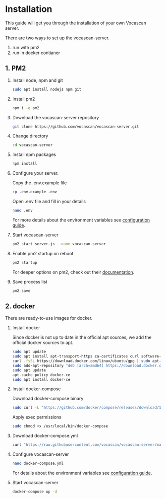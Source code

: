 # Installation

This guide will get you through the installation of your own Vocascan server.

There are two ways to set up the vocascan-server.

1. run with pm2
1. run in docker contianer

## 1. PM2

1. Install node, npm and git

   ```bash
   sudo apt install nodejs npm git
   ```

2. Install pm2

   ```bash
   npm i -g pm2
   ```

3. Download the vocascan-server repository

   ```bash
   git clone https://github.com/vocascan/vocascan-server.git
   ```

4. Change directory

   ```bash
   cd vocascan-server
   ```
   
5. Install npm packages

   ```bash
   npm install
   ```

6. Configure your server.

   Copy the .env.example file

   ```bash
   cp .env.example .env
   ```

   Open .env file and fill in your details

   ```bash
   nano .env
   ```

   For more details about the environment variables see [configuration guide](configuration).

7. Start vocascan-server

   ```bash
   pm2 start server.js --name vocascan-server
   ```

8. Enable pm2 startup on reboot

   ```bash
   pm2 startup
   ```

   For deeper options on pm2, check out their
   [documentation](https://pm2.keymetrics.io/docs/usage/pm2-doc-single-page/).

9. Save process list

   ```bash
   pm2 save
   ```

## 2. docker

There are ready-to-use images for docker.

1. Install docker

   Since docker is not up to date in the official apt sources, we add the official docker sources to apt.

   ```bash
   sudo apt update
   sudo apt install apt-transport-https ca-certificates curl software-properties-common
   curl -fsSL https://download.docker.com/linux/ubuntu/gpg | sudo apt-key add -
   sudo add-apt-repository "deb [arch=amd64] https://download.docker.com/linux/ubuntu focal stable"
   sudo apt update
   apt-cache policy docker-ce
   sudo apt install docker-ce
   ```

2. Install docker-compose

   Download docker-compose binary

   ```bash
   sudo curl -L "https://github.com/docker/compose/releases/download/1.29.1/docker-compose-$(uname -s)-$(uname -m)" -o /usr/local/bin/docker-compose
   ```

   Apply exec permissions

   ```bash
   sudo chmod +x /usr/local/bin/docker-compose
   ```

3. Download docker-compose.yml

   ```bash
   curl "https://raw.githubusercontent.com/vocascan/vocascan-server/main/docker/docker-compose.yml" -o docker-compose.yml
   ```

4. Configure vocascan-server

   ```bash
   nano docker-compose.yml
   ```

   For details about the environment variables see [configuration guide](./Configuration).

5. Start vocascan-server

   ```bash
   docker-compose up -d
   ```
